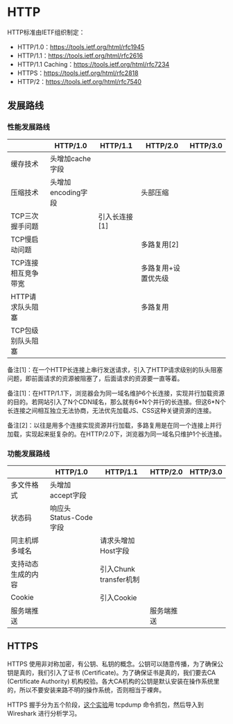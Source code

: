 # HTTP
HTTP标准由IETF组织制定：

- HTTP/1.0：https://tools.ietf.org/html/rfc1945
- HTTP/1.1：https://tools.ietf.org/html/rfc2616
- HTTP/1.1 Caching：https://tools.ietf.org/html/rfc7234
- HTTPS：https://tools.ietf.org/html/rfc2818
- HTTP/2：https://tools.ietf.org/html/rfc7540

## 发展路线
### 性能发展路线
|                     | HTTP/1.0           | HTTP/1.1      | HTTP/2.0                | HTTP/3.0 |
| ------------------- | ------------------ | ------------- | ----------------------- | -------- |
| 缓存技术            | 头增加cache字段    |               |                    |          |
| 压缩技术        | 头增加encoding字段 |               |        头部压缩         |          |
| TCP三次握手问题     |                    | 引入长连接[1] |                         |          |
| TCP慢启动问题       |                    |               | 多路复用[2]             |          |
| TCP连接相互竞争带宽 |                    |               | 多路复用+设置优先级 |          |
| HTTP请求队头阻塞    |                    |               | 多路复用                |          |
| TCP包级别队头阻塞   |                    |               |                         |          |

备注[1]：在一个HTTP长连接上串行发送请求，引入了HTTP请求级别的队头阻塞问题，即前面请求的资源被阻塞了，后面请求的资源要一直等着。

备注[1]：在HTTP/1.1下，浏览器会为同一域名维护6个长连接，实现并行加载资源的目的。若网站引入了N个CDN域名，那么就有6\*N个并行的长连接。但这6\*N个长连接之间相互独立无法协商，无法优先加载JS、CSS这种关键资源的连接。

备注[2]：以往是用多个连接实现资源并行加载，多路复用是在同一个连接上并行加载，实现起来挺复杂的。在HTTP/2.0下，浏览器为同一域名只维护1个长连接。

### 功能发展路线

|                    | HTTP/1.0              | HTTP/1.1               | HTTP/2.0   | HTTP/3.0 |
| ------------------ | --------------------- | ---------------------- | ---------- | -------- |
| 多文件格式         | 头增加accept字段      |                        |            |          |
| 状态码             | 响应头Status-Code字段 |                        |            |          |
| 同主机绑多域名     |                       | 请求头增加Host字段     |            |          |
| 支持动态生成的内容 |                       | 引入Chunk transfer机制 |            |          |
| Cookie             |                       | 引入Cookie             |            |          |
| 服务端推送         |                       |                        | 服务端推送 |          |

## HTTPS
HTTPS 使用非对称加密，有公钥、私钥的概念。公钥可以随意传播，为了确保公钥是真的，我们引入了证书 (Certificate)。为了确保证书是真的，我们要去CA (Certificate Authority) 机构校验。各大CA机构的公钥是默认安装在操作系统里的，所以不要安装来路不明的操作系统，否则相当于裸奔。

HTTPS 握手分为五个阶段，[这个实验](/pages/tcpdump-https/)用 tcpdump 命令抓包，然后导入到 Wireshark 进行分析学习。
